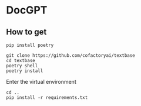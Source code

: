 # DocGPT


## How to get  
```
pip install poetry
```

```
git clone https://github.com/cofactoryai/textbase
cd textbase
poetry shell
poetry install
```

Enter the virtual environment

``` 
cd ..
pip install -r requirements.txt
```

